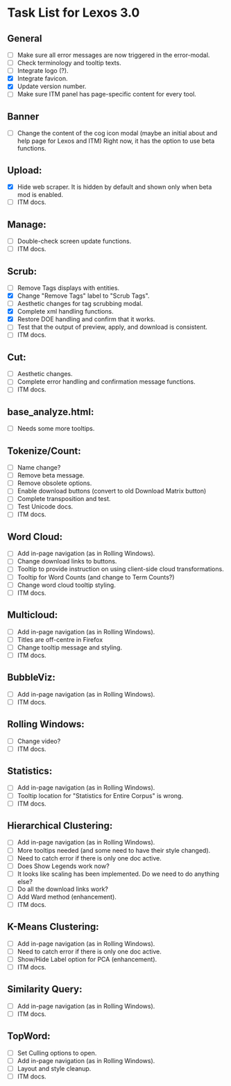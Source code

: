 # Task List for Lexos 3.0

## General
- [ ] Make sure all error messages are now triggered in the error-modal.
- [ ] Check terminology and tooltip texts.
- [ ] Integrate logo (?).
- [x] Integrate favicon.
- [x] Update version number.
- [ ] Make sure ITM panel has page-specific content for every tool.

## Banner
- [ ] Change the content of the cog icon modal (maybe an initial about and help page for Lexos and ITM) Right now, it has the option to use beta functions.

## Upload:
- [x] Hide web scraper. It is hidden by default and shown only when beta mod is enabled.
- [ ] ITM docs.

## Manage:
- [ ] Double-check screen update functions.
- [ ] ITM docs.

## Scrub:
- [ ] Remove Tags displays with entities.
- [x] Change "Remove Tags" label to "Scrub Tags".
- [ ] Aesthetic changes for tag scrubbing modal.
- [x] Complete xml handling functions.
- [x] Restore DOE handling and confirm that it works.
- [ ] Test that the output of preview, apply, and download is consistent.
- [ ] ITM docs.

## Cut:
- [ ] Aesthetic changes.
- [ ] Complete error handling and confirmation message functions.
- [ ] ITM docs.

## base_analyze.html:
- [ ] Needs some more tooltips.

## Tokenize/Count:
- [ ] Name change?
- [ ] Remove beta message.
- [ ] Remove obsolete options.
- [ ] Enable download buttons (convert to old Download Matrix button)
- [ ] Complete transposition and test.
- [ ] Test Unicode docs.
- [ ] ITM docs.

## Word Cloud:
- [ ] Add in-page navigation (as in Rolling Windows).
- [ ] Change download links to buttons.
- [ ] Tooltip to provide instruction on using client-side cloud transformations.
- [ ] Tooltip for Word Counts (and change to Term Counts?)
- [ ] Change word cloud tooltip styling.
- [ ] ITM docs.

## Multicloud:
- [ ] Add in-page navigation (as in Rolling Windows).
- [ ] Titles are off-centre in Firefox
- [ ] Change tooltip message and styling.
- [ ] ITM docs.

## BubbleViz:
- [ ] Add in-page navigation (as in Rolling Windows).
- [ ] ITM docs.

## Rolling Windows:
- [ ] Change video?
- [ ] ITM docs.

## Statistics:
- [ ] Add in-page navigation (as in Rolling Windows).
- [ ] Tooltip location for "Statistics for Entire Corpus" is wrong.
- [ ] ITM docs.

## Hierarchical Clustering:
- [ ] Add in-page navigation (as in Rolling Windows).
- [ ] More tooltips needed (and some need to have their style changed).
- [ ] Need to catch error if there is only one doc active.
- [ ] Does Show Legends work now?
- [ ] It looks like scaling has been implemented. Do we need to do anything else?
- [ ] Do all the download links work?
- [ ] Add Ward method (enhancement).
- [ ] ITM docs.

## K-Means Clustering:
- [ ] Add in-page navigation (as in Rolling Windows).
- [ ] Need to catch error if there is only one doc active.
- [ ] Show/Hide Label option for PCA (enhancement).
- [ ] ITM docs.

## Similarity Query:
- [ ] Add in-page navigation (as in Rolling Windows).
- [ ] ITM docs.

## TopWord:
- [ ] Set Culling options to open.
- [ ] Add in-page navigation (as in Rolling Windows).
- [ ] Layout and style cleanup.
- [ ] ITM docs.
